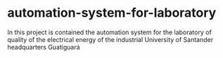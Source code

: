 # automation-system-for-laboratory
In this project is contained the automation system for the laboratory of quality of the electrical energy of the industrial University of Santander headquarters Guatiguará
